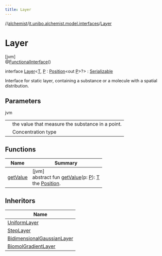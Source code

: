 ```yaml
---
title: Layer
---
```

//[alchemist](../../../index.html)/[it.unibo.alchemist.model.interfaces](../index.html)/[Layer](index.html)



# Layer



[jvm]\
@[FunctionalInterface](https://docs.oracle.com/javase/8/docs/api/java/lang/FunctionalInterface.html)()



interface [Layer](index.html)<[T](index.html), [P](index.html) : [Position](../-position/index.html)<out [P](../-position2-d/index.html)>?> : [Serializable](https://docs.oracle.com/javase/8/docs/api/java/io/Serializable.html)

Interface for static layer, containing a substance or a molecule with a spatial distribution.



## Parameters


jvm

| | |
|---|---|
| <T> | the value that measure the substance in a point. |
| <P> | Concentration type |



## Functions


| Name | Summary |
|---|---|
| [getValue](get-value.html) | [jvm]<br>abstract fun [getValue](get-value.html)(p: [P](../-position2-d/index.html)): [T](../-node/index.html)<br>the [Position](../-position/index.html). |


## Inheritors


| Name |
|---|
| [UniformLayer](../../it.unibo.alchemist.model.implementations.layers/-uniform-layer/index.html) |
| [StepLayer](../../it.unibo.alchemist.model.implementations.layers/-step-layer/index.html) |
| [BidimensionalGaussianLayer](../../it.unibo.alchemist.model.implementations.layers/-bidimensional-gaussian-layer/index.html) |
| [BiomolGradientLayer](../../it.unibo.alchemist.model.implementations.layers/-biomol-gradient-layer/index.html) |

